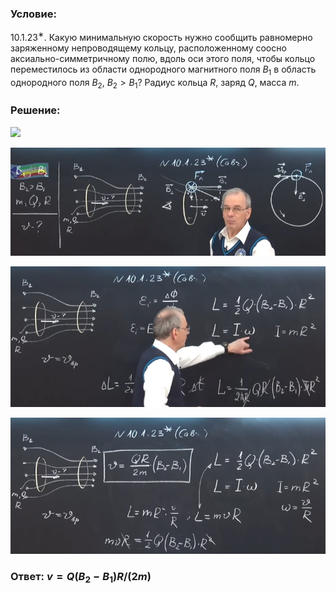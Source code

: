###  Условие: 

$10.1.23^{∗}.$ Какую минимальную скорость нужно сообщить равномерно заряженному непроводящему кольцу, расположенному соосно аксиально-симметричному полю, вдоль оси этого поля, чтобы кольцо переместилось из области однородного магнитного поля $B_1$ в область однородного поля $B_2$, $B_2 > B_1$? Радиус кольца $R,$ заряд $Q,$ масса $m$. 

###  Решение: 

![](https://www.youtube.com/embed/DQmkkSmDeQ4) 

![|740x254, 67%](../../img/10.1.23/01.png) 

![|700x313, 67%](../../img/10.1.23/02.png) 

![|695x300, 67%](../../img/10.1.23/03.png) 

###  Ответ: $v = Q(B_2 − B_1)R/(2m)$ 
